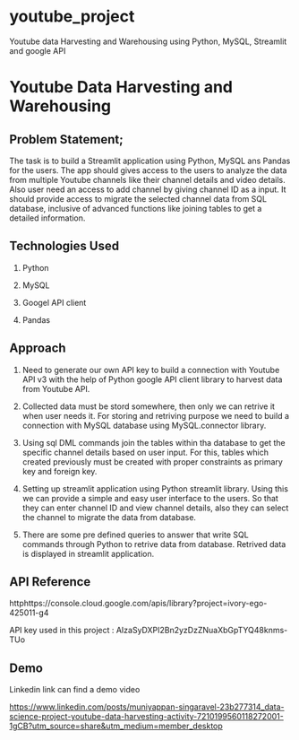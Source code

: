 # youtube_project
Youtube data Harvesting and Warehousing using Python, MySQL, Streamlit and google API

# Youtube Data Harvesting and Warehousing

## Problem Statement;

        
The task is to build a Streamlit application using Python, MySQL ans Pandas for the users. The app should gives access to the users to analyze the data from multiple Youtube channels  like their channel details and video details. Also user need an access to add channel by giving channel ID as a input. It should provide access to migrate the selected channel data from SQL database, inclusive of advanced functions like joining tables to get a detailed information.
## Technologies Used


1. Python

2. MySQL

3. Googel API client

4. Pandas
## Approach
 

1. Need to generate our own API key to build a connection with Youtube API v3 with the help of Python google API client library to harvest data from Youtube API. 

2. Collected data must be stord somewhere, then only we can retrive it when user needs it. For storing and retriving purpose we need to build a connection with MySQL database using MySQL.connector library.

3. Using sql DML commands join the tables within tha database to get the specific channel details based on user input. For this, tables which created previously must be created with proper constraints as primary key and foreign key.

4. Setting up streamlit application using Python streamlit library. Using this we can provide a simple and easy user interface to the users. So that they can enter channel ID and view channel details, also they can select the channel to migrate the data from database.

5. There are some pre defined queries to answer that write SQL commands through Python to retrive data from database. Retrived data is displayed in streamlit application.

## API Reference
  httphttps://console.cloud.google.com/apis/library?project=ivory-ego-425011-g4
  
  API key used in this project : AIzaSyDXPI2Bn2yzDzZNuaXbGpTYQ48knms-TUo


## Demo

Linkedin link can find a demo video 



https://www.linkedin.com/posts/muniyappan-singaravel-23b277314_data-science-project-youtube-data-harvesting-activity-7210199560118272001-1gCB?utm_source=share&utm_medium=member_desktop










